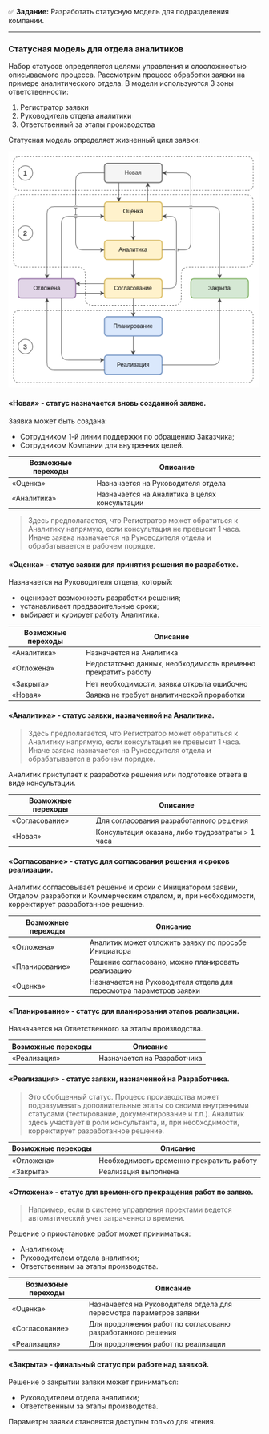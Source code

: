 :white_check_mark: **Задание:** Разработать статусную модель для подразделения компании.

---

### Статусная модель для отдела аналитиков

Набор статусов определяется целями управления и слосложностью описываемого процесса. Рассмотрим процесс обработки заявки на примере аналитического отдела. В модели используются 3 зоны ответственности:
1. Регистратор заявки
2. Руководитель отдела аналитики
3. Ответственный за этапы производства

Статусная модель определяет жизненный цикл заявки:

<kbd>
<img src="/Screens/A_model.png" width="500">
</kbd>

#### «**Новая**» - статус назначается вновь созданной заявке.

Заявка может быть создана:
- Сотрудником 1-й линии поддержки по обращению Заказчика;
- Сотрудником Компании для внутренних целей.

| Возможные переходы | Описание |
| ------------------ | -------- |
| «Оценка» | Назначается на Руководителя отдела |
| «Аналитика» | Назначается на Аналитика в целях консультации |

> Здесь предполагается, что Регистратор может обратиться к Аналитику напрямую, если консультация не превысит 1 часа. Иначе заявка назначается на Руководителя отдела и обрабатывается в рабочем порядке.

#### «**Оценка**» - статус заявки для принятия решения по разработке.

Назначается на Руководителя отдела, который: 
- оценивает возможность разработки решения;
- устанавливает предварительные сроки;
- выбирает и курирует работу Аналитика.

| Возможные переходы | Описание |
| ------------------ | -------- |
| «Аналитика» | Назначается на Аналитика |
| «Отложена» | Недостаточно данных, необходимость временно прекратить работу |
| «Закрыта» | Нет необходимости, заявка открыта ошибочно |
| «Новая» | Заявка не требует аналитической проработки |

#### «**Аналитика**» - статус заявки, назначенной на Аналитика.

> Здесь предполагается, что Регистратор может обратиться к Аналитику напрямую, если консультация не превысит 1 часа. Иначе заявка назначается на Руководителя отдела и обрабатывается в рабочем порядке.

Аналитик приступает к разработке решения или подготовке ответа в виде консультации.

| Возможные переходы | Описание |
| ------------------ | -------- |
| «Согласование» | Для согласования разработанного решения |
| «Новая» | Консультация оказана, либо трудозатраты > 1 часа |

#### «**Согласование**» - статус для согласования решения и сроков реализации.

Аналитик согласовывает решение и сроки с Инициатором заявки, Отделом разработки и Коммерческим отделом, и, при необходимости, корректирует разработанное решение.

| Возможные переходы | Описание |
| ------------------ | -------- |
| «Отложена» | Аналитик может отложить заявку по просьбе Инициатора |
| «Планирование» | Решение согласовано, можно планировать реализацию |
| «Оценка» | Назначается на Руководителя отдела для пересмотра параметров заявки |

#### «**Планирование**» - статус для планирования этапов реализации.

Назначается на Ответственного за этапы производства.

| Возможные переходы | Описание |
| ------------------ | -------- |
| «Реализация» | Назначается на Разработчика |

#### «**Реализация**» - статус заявки, назначенной на Разработчика.

> Это обобщенный статус. Процесс производства может подразумевать дополнительные этапы со своими внутренними статусами (тестирование, документирование и т.п.). Аналитик здесь участвует в роли консультанта, и, при необходимости, корректирует разработанное решение.

| Возможные переходы | Описание |
| ------------------ | -------- |
| «Отложена» | Необходимость временно прекратить работу |
| «Закрыта» | Реализация выполнена |

#### «**Отложена**» - статус для временного прекращения работ по заявке. 

> Например, если в системе управления проектами ведется автоматический учет затраченного времени.

Решение о приостановке работ может приниматься:
- Аналитиком;
- Руководителем отдела аналитики;
- Ответственным за этапы производства.

| Возможные переходы | Описание |
| ------------------ | -------- |
| «Оценка» | Назначается на Руководителя отдела для пересмотра параметров заявки |
| «Согласование» | Для продолжения работ по согласованю разработанного решения |
| «Реализация» | Для продолжения работ по реализации |

#### «**Закрыта**» - финальный статус при работе над заявкой. 

Решение о закрытии заявки может приниматься:
- Руководителем отдела аналитики;
- Ответственным за этапы производства.

Параметры заявки становятся доступны только для чтения.
